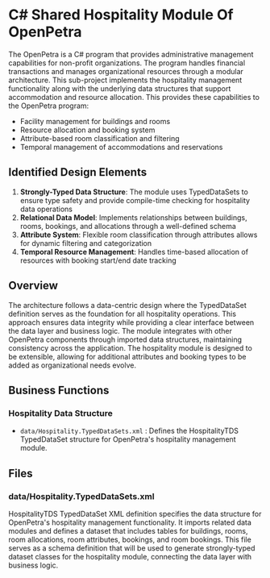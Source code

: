 # C# Shared Hospitality Module Of OpenPetra

The OpenPetra is a C# program that provides administrative management capabilities for non-profit organizations. The program handles financial transactions and manages organizational resources through a modular architecture. This sub-project implements the hospitality management functionality along with the underlying data structures that support accommodation and resource allocation. This provides these capabilities to the OpenPetra program:

- Facility management for buildings and rooms
- Resource allocation and booking system
- Attribute-based room classification and filtering
- Temporal management of accommodations and reservations

## Identified Design Elements

1. **Strongly-Typed Data Structure**: The module uses TypedDataSets to ensure type safety and provide compile-time checking for hospitality data operations
2. **Relational Data Model**: Implements relationships between buildings, rooms, bookings, and allocations through a well-defined schema
3. **Attribute System**: Flexible room classification through attributes allows for dynamic filtering and categorization
4. **Temporal Resource Management**: Handles time-based allocation of resources with booking start/end date tracking

## Overview
The architecture follows a data-centric design where the TypedDataSet definition serves as the foundation for all hospitality operations. This approach ensures data integrity while providing a clear interface between the data layer and business logic. The module integrates with other OpenPetra components through imported data structures, maintaining consistency across the application. The hospitality module is designed to be extensible, allowing for additional attributes and booking types to be added as organizational needs evolve.

## Business Functions

### Hospitality Data Structure
- `data/Hospitality.TypedDataSets.xml` : Defines the HospitalityTDS TypedDataSet structure for OpenPetra's hospitality management module.

## Files
### data/Hospitality.TypedDataSets.xml

HospitalityTDS TypedDataSet XML definition specifies the data structure for OpenPetra's hospitality management functionality. It imports related data modules and defines a dataset that includes tables for buildings, rooms, room allocations, room attributes, bookings, and room bookings. This file serves as a schema definition that will be used to generate strongly-typed dataset classes for the hospitality module, connecting the data layer with business logic.

[Generated by the Sage AI expert workbench: 2025-03-30 02:22:57  https://sage-tech.ai/workbench]: #
